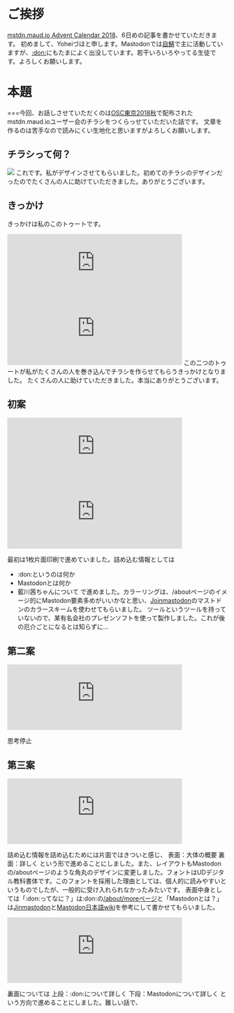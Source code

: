 # ご挨拶
[mstdn.maud.io Advent Calendar 2018](https://adventar.org/calendars/2892)、6日めの記事を書かせていただきます。
初めまして、Yoheiづほと申します。Mastodonでは[自鯖](https://mstdn.y-zu.org/@Yohei_Zuho)で主に活動していますが、[:don:](https://mstdn.maud.io/@YoheiZuho)にもたまによく出没しています。若干いろいろやってる生徒です。よろしくお願いします。
# 本題
===今回、お話しさせていただくのは[OSC東京2018秋](https://www.ospn.jp/osc2018-fall/)で配布されたmstdn.maud.ioユーザー会のチラシをつくらっせていただいた話です。
文章を作るのは苦手なので読みにくい生地化と思いますがよろしくお願いします。
## チラシって何？
![](https://mstdn.maud.io/system/media_attachments/files/002/296/086/original/e710aa1be1c2f985.jpeg?1539614141)
これです。私がデザインさせてもらいました。初めてのチラシのデザインだったのでたくさんの人に助けていただきました。ありがとうございます。
## きっかけ
きっかけは私のこのトゥートです。
<iframe src="https://mstdn.maud.io/@YoheiZuho/100508823986673640/embed" class="mastodon-embed" style="max-width: 100%; border: 0" width="400"></iframe><script src="https://mstdn.maud.io/embed.js" async="async"></script>
<iframe src="https://mstdn.maud.io/@YoheiZuho/100508828966629886/embed" class="mastodon-embed" style="max-width: 100%; border: 0" width="400"></iframe><script src="https://mstdn.maud.io/embed.js" async="async"></script>
この二つのトゥートが私がたくさんの人を巻き込んでチラシを作らせてもらうきっかけとなりました。
たくさんの人に助けていただきました。本当にありがとうございます。

## 初案

<iframe src="https://mstdn.maud.io/@YoheiZuho/100515045488734759/embed" class="mastodon-embed" style="max-width: 100%; border: 0" width="400"></iframe><script src="https://mstdn.maud.io/embed.js" async="async"></script>

<iframe src="https://mstdn.maud.io/@YoheiZuho/100515234720981919/embed" class="mastodon-embed" style="max-width: 100%; border: 0" width="400"></iframe><script src="https://mstdn.maud.io/embed.js" async="async"></script>

最初は1枚片面印刷で進めていました。詰め込む情報としては
* :don:というのは何か
* Mastodonとは何か
* 藍川茜ちゃんについて
で進めました。カラーリングは、/aboutページのイメージ的にMastodon要素多めがいいかなと思い、[Joinmastodon](https://joinmastodon.org/)のマストドンのカラースキームを使わせてもらいました。
ツールというツールを持っていないので、某有名会社のプレゼンソフトを使って製作しました。これが後の厄介ごとになるとは知らずに…

## 第二案

<iframe src="https://mstdn.maud.io/@YoheiZuho/100520574540784922/embed" class="mastodon-embed" style="max-width: 100%; border: 0" width="400"></iframe><script src="https://mstdn.maud.io/embed.js" async="async"></script>

思考停止

## 第三案

<iframe src="https://mstdn.maud.io/@YoheiZuho/100525356596160343/embed" class="mastodon-embed" style="max-width: 100%; border: 0" width="400"></iframe><script src="https://mstdn.maud.io/embed.js" async="async"></script>

詰め込む情報を詰め込むためには片面ではきついと感じ、
表面：大体の概要
裏面：詳しく
という形で進めることにしました。また、レイアウトもMastodonの/aboutページのような角丸のデザインに変更しました。フォントはUDデジタル教科書体です。このフォントを採用した理由としては、個人的に読みやすいというものでしたが、一般的に受け入れられなかったみたいです。
表面中身としては「:don:ってなに？」は:don:の[/about/moreページ](https://mstdn.maud.io/about/more)と「Mastodonとは？」は[Jinmastodon](https://joinmastodon.org/)と[Mastodon日本語wiki](https://ja.mstdn.wiki/Mastodon)を参考にして書かせてもらいました。

<iframe src="https://mstdn.maud.io/@YoheiZuho/100525639314668159/embed" class="mastodon-embed" style="max-width: 100%; border: 0" width="400"></iframe><script src="https://mstdn.maud.io/embed.js" async="async"></script>

裏面については
上段：:don:について詳しく
下段：Mastodonについて詳しく
という方向で進めることにしました。難しい話で、
